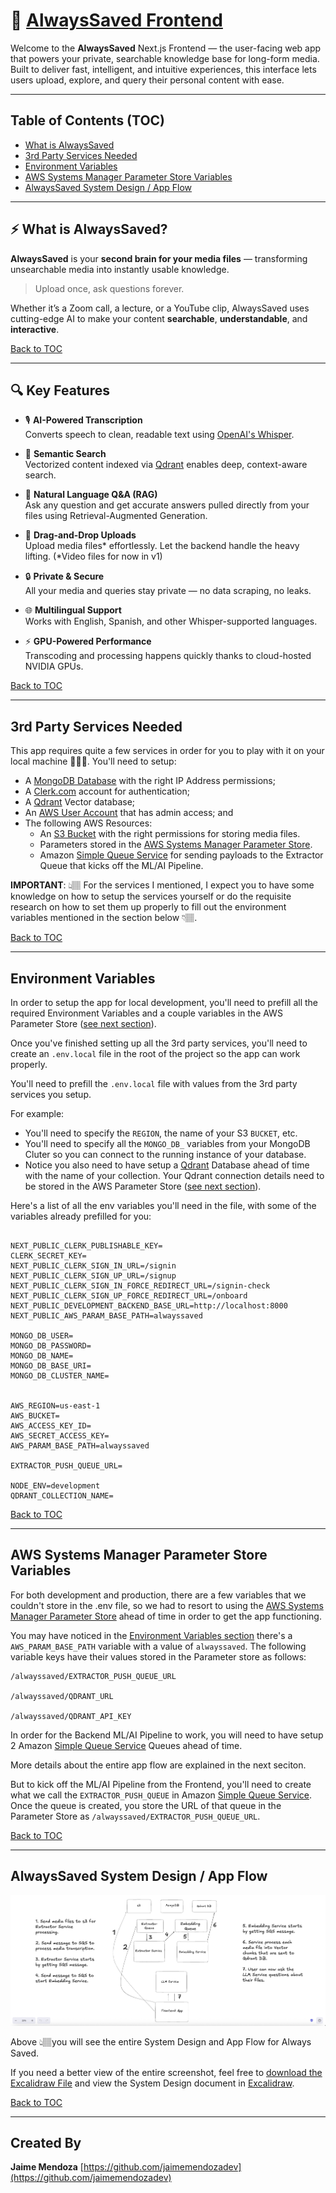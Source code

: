 # 🧠 [AlwaysSaved Frontend](https://github.com/jaimemendozadev/alwayssaved-fe-app)

Welcome to the **AlwaysSaved** Next.js Frontend — the user-facing web app that powers your private, searchable knowledge base for long-form media. Built to deliver fast, intelligent, and intuitive experiences, this interface lets users upload, explore, and query their personal content with ease.

---

## Table of Contents (TOC)

- [What is AlwaysSaved](#-what-is-alwayssaved)
- [3rd Party Services Needed](#3rd-party-services-needed)
- [Environment Variables](#environment-variables)
- [AWS Systems Manager Parameter Store Variables](#aws-systems-manager-parameter-store-variables)
- [AlwaysSaved System Design / App Flow](#alwayssaved-system-design--app-flow)

---

## ⚡ What is AlwaysSaved?

**AlwaysSaved** is your **second brain for your media files** — transforming unsearchable media into instantly usable knowledge.

> Upload once, ask questions forever.

Whether it’s a Zoom call, a lecture, or a YouTube clip, AlwaysSaved uses cutting-edge AI to make your content **searchable**, **understandable**, and **interactive**.

[Back to TOC](#table-of-contents-toc)

---

## 🔍 Key Features

- 🎙️ **AI-Powered Transcription**  
  Converts speech to clean, readable text using [OpenAI's Whisper](https://openai.com/research/whisper).

- 🧠 **Semantic Search**  
  Vectorized content indexed via [Qdrant](https://qdrant.tech/) enables deep, context-aware search.

- 🤖 **Natural Language Q&A (RAG)**  
  Ask any question and get accurate answers pulled directly from your files using Retrieval-Augmented Generation.

- 🚀 **Drag-and-Drop Uploads**  
  Upload media files* effortlessly. Let the backend handle the heavy lifting.
  (*Video files for now in v1)

- 🔒 **Private & Secure**  
  All your media and queries stay private — no data scraping, no leaks.

- 🌐 **Multilingual Support**  
  Works with English, Spanish, and other Whisper-supported languages.

- ⚡ **GPU-Powered Performance**  
  Transcoding and processing happens quickly thanks to cloud-hosted NVIDIA GPUs.


[Back to TOC](#table-of-contents-toc)

---


## 3rd Party Services Needed

This app requires quite a few services in order for you to play with it on your local machine 👩🏽‍💻. You'll need to setup:

- A <a href="https://www.mongodb.com/products/platform/atlas-database" target="_blank">MongoDB Database</a> with the right IP Address permissions;
- A <a href="https://clerk.com/" target="_blank">Clerk.com</a> account for authentication;
- A <a href="https://qdrant.tech/" target="_blank">Qdrant</a> Vector database;
- An <a href="https://aws.amazon.com/" target="_blank">AWS User Account</a> that has admin access; and
- The following AWS Resources: 
  - An <a href="https://aws.amazon.com/s3/" target="_blank">S3 Bucket</a> with the right permissions for storing media files.
  - Parameters stored in the <a href="https://aws.amazon.com/systems-manager/" target="_blank">AWS Systems Manager Parameter Store</a>.
  - Amazon <a href = "https://aws.amazon.com/sqs/" target="_blank">Simple Queue Service</a> for sending payloads to the Extractor Queue that kicks off the ML/AI Pipeline.

<strong>IMPORTANT</strong>: 👆🏽 For the services I mentioned, I expect you to have some knowledge on how to setup the services yourself or do the requisite research on how to set them up properly to fill out the environment variables mentioned in the section below 👇🏽.

[Back to TOC](#table-of-contents-toc)

---


## Environment Variables

In order to setup the app for local development, you'll need to prefill all the required Environment Variables and a couple variables in the AWS Parameter Store (<a href="#aws-systems-manager-parameter-store-variables">see next section</a>).

Once you've finished setting up all the 3rd party services, you'll need to create an `.env.local` file in the root of the project so the app can work properly.

You'll need to prefill the `.env.local` file with values from the 3rd party services you setup.

For example:

- You'll need to specify the `REGION`, the name of your S3 `BUCKET`, etc.
- You'll need to specify all the `MONGO_DB_` variables from your MongoDB Cluter so you can connect to the running instance of your database.
- Notice you also need to have setup a <a href="https://qdrant.tech/" target="_blank">Qdrant</a> Database ahead of time with the name of your collection. Your Qdrant connection details need to be stored in the AWS Parameter Store (<a href="#aws-systems-manager-parameter-store-variables">see next section</a>).

Here's a list of all the env variables you'll need in the file, with some of the variables already prefilled for you:

```

NEXT_PUBLIC_CLERK_PUBLISHABLE_KEY=
CLERK_SECRET_KEY=
NEXT_PUBLIC_CLERK_SIGN_IN_URL=/signin
NEXT_PUBLIC_CLERK_SIGN_UP_URL=/signup
NEXT_PUBLIC_CLERK_SIGN_IN_FORCE_REDIRECT_URL=/signin-check
NEXT_PUBLIC_CLERK_SIGN_UP_FORCE_REDIRECT_URL=/onboard
NEXT_PUBLIC_DEVELOPMENT_BACKEND_BASE_URL=http://localhost:8000
NEXT_PUBLIC_AWS_PARAM_BASE_PATH=alwayssaved

MONGO_DB_USER=
MONGO_DB_PASSWORD=
MONGO_DB_NAME=
MONGO_DB_BASE_URI=
MONGO_DB_CLUSTER_NAME=


AWS_REGION=us-east-1
AWS_BUCKET=
AWS_ACCESS_KEY_ID=
AWS_SECRET_ACCESS_KEY=
AWS_PARAM_BASE_PATH=alwayssaved

EXTRACTOR_PUSH_QUEUE_URL=

NODE_ENV=development
QDRANT_COLLECTION_NAME=

```

[Back to TOC](#table-of-contents-toc)


---


## AWS Systems Manager Parameter Store Variables

For both development and production, there are a few variables that we couldn't store in the .env file, so we had to resort to using the <a href="https://aws.amazon.com/systems-manager/" target="_blank">AWS Systems Manager Parameter Store</a> ahead of time in order to get the app functioning. 

You may have noticed in the <a href="#environment-variables">Environment Variables section</a> there's a `AWS_PARAM_BASE_PATH` variable with a value of `alwayssaved`. The following variable keys have their values stored in the Parameter store as follows:

```
/alwayssaved/EXTRACTOR_PUSH_QUEUE_URL

/alwayssaved/QDRANT_URL

/alwayssaved/QDRANT_API_KEY
```

In order for the Backend ML/AI Pipeline to work, you will need to have setup 2 Amazon <a href = "https://aws.amazon.com/sqs/" target="_blank">Simple Queue Service</a> Queues ahead of time.

More details about the entire app flow are explained in the next seciton. 

But to kick off the ML/AI Pipeline from the Frontend, you'll need to create what we call the `EXTRACTOR_PUSH_QUEUE` in Amazon <a href = "https://aws.amazon.com/sqs/" target="_blank">Simple Queue Service</a>. Once the queue is created, you store the URL of that queue in the Parameter Store as `/alwayssaved/EXTRACTOR_PUSH_QUEUE_URL`.


[Back to TOC](#table-of-contents-toc)

---

## AlwaysSaved System Design / App Flow

<img src="./README/alwayssaved-system-design.png" alt="Screenshot of AlwaysSaved System Design and App Flow" />

Above 👆🏽you will see the entire System Design and App Flow for Always Saved.

If you need a better view of the entire screenshot, feel free to [download the Excalidraw File](https://github.com/jaimemendozadev/alwayssaved-fe-app/blob/main/README/alwayssaved-system-design.excalidraw) and view the System Design document in <a href="https://excalidraw.com/" target="_blank">Excalidraw</a>.


[Back to TOC](#table-of-contents-toc)

---

## Created By

**Jaime Mendoza**
[https://github.com/jaimemendozadev](https://github.com/jaimemendozadev)